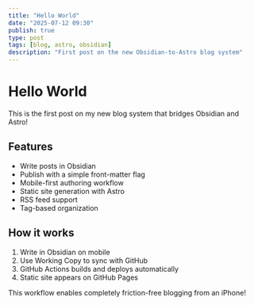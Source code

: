 ```yaml
---
title: "Hello World"
date: "2025-07-12 09:30"
publish: true
type: post
tags: [blog, astro, obsidian]
description: "First post on the new Obsidian-to-Astro blog system"
---
```


# Hello World

This is the first post on my new blog system that bridges Obsidian and Astro! 

## Features

- Write posts in Obsidian
- Publish with a simple front-matter flag
- Mobile-first authoring workflow
- Static site generation with Astro
- RSS feed support
- Tag-based organization

## How it works

1. Write in Obsidian on mobile
2. Use Working Copy to sync with GitHub
3. GitHub Actions builds and deploys automatically
4. Static site appears on GitHub Pages

This workflow enables completely friction-free blogging from an iPhone!